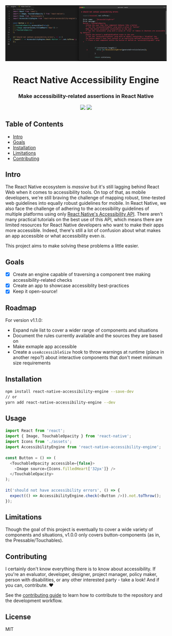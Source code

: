 <div align="center">
  <img src="assets/showcase-horizontal.png" alt="React Native Accessibility Engine" />
</div>

<h1 align="center">
React Native Accessibility Engine
</h1> 

<h3 align="center">
Make accessibility-related assertions in React Native
</h3>

<div align="center">
  <img src="https://img.shields.io/badge/license-MIT-blue.svg" />
  <img src="https://img.shields.io/badge/contributors-welcome-blue" />
</div>

## Table of Contents

- [Intro](#intro)
- [Goals](#goals)
- [Installation](#installation)
- [Limitations](#limitations)
- [Contributing](#contributing)

## Intro

The React Native ecosystem is *massive* but it's still lagging behind React Web when it comes to accessibility tools. On top of that, as mobile developers, we're still braving the challenge of mapping robust, time-tested web guidelines into equally robust guidelines for mobile. In React Native, we also face the challenge of adhering to the accessibility guidelines of multiple platforms using only [React Native's Accessibility API](https://reactnative.dev/docs/accessibility). There aren't many practical tutorials on the best use of this API, which means there are limited resources for React Native developers who want to make their apps more accessible. Indeed, there's still a lot of confusion about what makes an app accessible or what accessibility even *is*.

This project aims to make solving these problems a little easier.

## Goals

- [x] Create an engine capable of traversing a component tree making accessibility-related checks
- [x] Create an app to showcase accessiblity best-practices
- [x] Keep it open-source!

## Roadmap

For version v1.1.0:

- Expand rule list to cover a wider range of components and situations
- Document the rules currently available and the sources they are based on
- Make exmaple app accessible
- Create a `useAccessibleSize` hook to throw warnings at runtime (place in another repo?) about interactive components that don't meet minimum size requirements

## Installation

```sh
npm install react-native-accessibility-engine --save-dev
// or
yarn add react-native-accessibility-engine --dev
```

## Usage

```typescript
import React from 'react';
import { Image, TouchableOpacity } from 'react-native';
import Icons from './assets';
import AccessibilityEngine from 'react-native-accessibility-engine';

const Button = () => (
  <TouchableOpacity accessible={false}>
    <Image source={Icons.filledHeart['32px']} />
  </TouchableOpacity>
);

it('should not have accessibility errors', () => {
  expect(() => AccessibilityEngine.check(<Button />)).not.toThrow();
});

```

## Limitations

Though the goal of this project is eventually to cover a wide variety of components and situations, v1.0.0 only covers button-components (as in, the Pressable/Touchables).

## Contributing

I certainly don't know everything there is to know about accessibility. If you're an evaluator, developer, designer, project manager, policy maker, person with disabilities, or any other interested party - take a look! And if you can, contribute. ♥️

See the [contributing guide](CONTRIBUTING.md) to learn how to contribute to the repository and the development workflow.

## License

MIT
